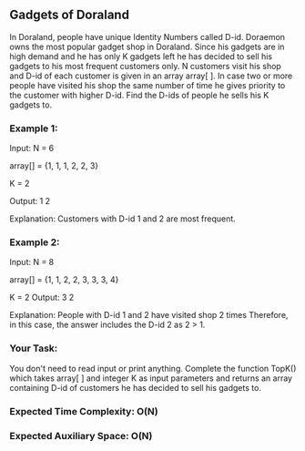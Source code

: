 ## Gadgets of Doraland 
In Doraland, people have unique Identity Numbers called D-id. Doraemon owns the most popular gadget shop in Doraland. Since his gadgets are in high demand and he has only K gadgets left he has decided to sell his gadgets to his most frequent customers only. N customers visit his shop and D-id of each customer is given in an array array[ ]. 
In case two or more people have visited his shop the same number of time he gives priority to the customer with higher D-id. Find the D-ids of people he sells his K gadgets to.

### Example 1:
Input:
N = 6

array[] = {1, 1, 1, 2, 2, 3}

K = 2

Output:  1 2

Explanation: Customers with D-id 1 and 2 are most frequent.

### Example 2:

Input:
N = 8

array[] = {1, 1, 2, 2, 3, 3, 3, 4}

K = 2
Output: 3 2

Explanation: People with D-id 1 and 2 have visited shop 2 times Therefore, in this case, the answer includes the D-id 2 as 2 > 1.

### Your Task:
You don't need to read input or print anything.
Complete the function TopK() which takes array[ ] and integer K as input parameters and returns an array containing D-id of customers he has decided to sell his gadgets to.

### Expected Time Complexity: O(N)
### Expected Auxiliary Space: O(N)
